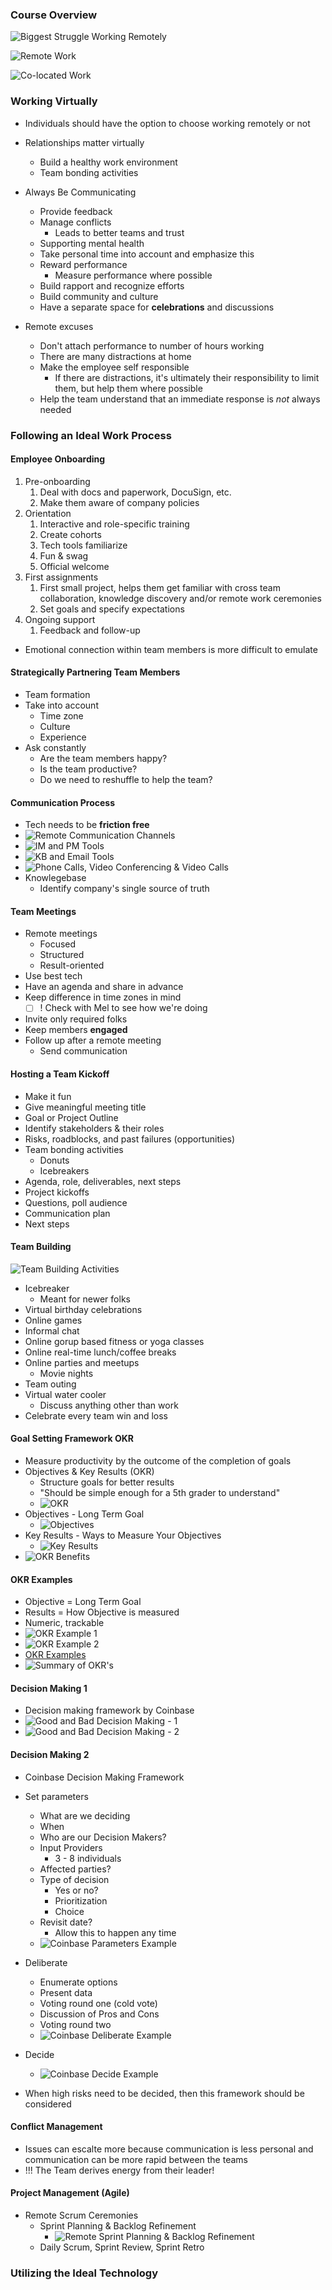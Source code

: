 
### Course Overview

![Biggest Struggle Working Remotely](/assets/images/2022-07-20-16-33-22.png)

![Remote Work](/assets/images/2022-07-20-16-37-59.png)

![Co-located Work](/assets/images/2022-07-20-16-39-48.png)

### Working Virtually

- Individuals should have the option to choose working remotely or not
- Relationships matter virtually
  - Build a healthy work environment
  - Team bonding activities

- Always Be Communicating  
  - Provide feedback
  - Manage conflicts
    - Leads to better teams and trust
  - Supporting mental health
  - Take personal time into account and emphasize this
  - Reward performance
    - Measure performance where possible
  - Build rapport and recognize efforts
  - Build community and culture
  - Have a separate space for **celebrations** and discussions
- Remote excuses
  - Don't attach performance to number of hours working
  - There are many distractions at home
  - Make the employee self responsible
    - If there are distractions, it's ultimately their responsibility to limit them, but help them where possible
  - Help the team understand that an immediate response is *not* always needed

### Following an Ideal Work Process

#### Employee Onboarding

1. Pre-onboarding
   1. Deal with docs and paperwork, DocuSign, etc.
   2. Make them aware of company policies
2. Orientation
   1. Interactive and role-specific training
   2. Create cohorts
   3. Tech tools familiarize 
   4. Fun & swag
   5. Official welcome
3. First assignments
   1. First small project, helps them get familiar with cross team collaboration, knowledge discovery and/or remote work ceremonies
   2. Set goals and specify expectations
4. Ongoing support
   1. Feedback and follow-up

- Emotional connection within team members is more difficult to emulate

#### Strategically Partnering Team Members

- Team formation
- Take into account
  - Time zone
  - Culture
  - Experience
- Ask constantly
  - Are the team members happy?
  - Is the team productive?
  - Do we need to reshuffle to help the team?

#### Communication Process

- Tech needs to be **friction free**
- ![Remote Communication Channels](/assets/images/2022-07-20-17-08-33.png)
- ![IM and PM Tools](/assets/images/2022-07-20-17-10-12.png)
- ![KB and Email Tools](/assets/images/2022-07-20-17-10-30.png)
- ![Phone Calls, Video Conferencing & Video Calls](/assets/images/2022-07-20-17-10-52.png)
- Knowlegebase
  - Identify company's single source of truth

#### Team Meetings

- Remote meetings
  - Focused
  - Structured
  - Result-oriented
- Use best tech
- Have an agenda and share in advance
- Keep difference in time zones in mind
  - [ ] ! Check with Mel to see how we're doing
- Invite only required folks
- Keep members **engaged**
- Follow up after a remote meeting
  - Send communication

#### Hosting a Team Kickoff

- Make it fun
- Give meaningful meeting title
- Goal or Project Outline
- Identify stakeholders & their roles
- Risks, roadblocks, and past failures (opportunities)
- Team bonding activities
  - Donuts
  - Icebreakers
- Agenda, role, deliverables, next steps
- Project kickoffs
- Questions, poll audience
- Communication plan
- Next steps


#### Team Building

![Team Building Activities](/assets/images/2022-07-20-17-33-14.png)

- Icebreaker
  - Meant for newer folks
- Virtual birthday celebrations
- Online games
- Informal chat
- Online gorup based fitness or yoga classes
- Online real-time lunch/coffee breaks
- Online parties and meetups
  - Movie nights
- Team outing
- Virtual water cooler
  - Discuss anything other than work
- Celebrate every team win and loss

#### Goal Setting Framework OKR

- Measure productivity by the outcome of the completion of goals
- Objectives & Key Results (OKR)
  - Structure goals for better results
  - "Should be simple enough for a 5th grader to understand"
  - ![OKR](/assets/images/2022-07-20-17-39-03.png)
- Objectives - Long Term Goal
  - ![Objectives](/assets/images/2022-07-20-17-40-03.png)
- Key Results - Ways to Measure Your Objectives
  - ![Key Results](/assets/images/2022-07-20-17-40-56.png)
- ![OKR Benefits](/assets/images/2022-07-20-17-42-07.png)

#### OKR Examples

- Objective = Long Term Goal
- Results = How Objective is measured
- Numeric, trackable
- ![OKR Example 1](/assets/images/2022-07-20-17-43-38.png)
- ![OKR Example 2](/assets/images/2022-07-20-17-44-24.png)
- [OKR Examples](okrexamples.co)
- ![Summary of OKR's](/assets/images/2022-07-20-17-48-47.png)

#### Decision Making 1

- Decision making framework by Coinbase
- ![Good and Bad Decision Making - 1](/assets/images/2022-07-20-17-50-31.png)
- ![Good and Bad Decision Making - 2](/assets/images/2022-07-20-17-51-15.png)

#### Decision Making 2

- Coinbase Decision Making Framework
- Set parameters
  - What are we deciding
  - When 
  - Who are our Decision Makers?
  - Input Providers
    - 3 - 8 individuals
  - Affected parties?
  - Type of decision
    - Yes or no?
    - Prioritization
    - Choice
  - Revisit date?
    - Allow this to happen any time
  - ![Coinbase Parameters Example](/assets/images/2022-07-20-17-54-11.png)

- Deliberate
  - Enumerate options
  - Present data
  - Voting round one (cold vote)
  - Discussion of Pros and Cons
  - Voting round two
  - ![Coinbase Deliberate Example](/assets/images/2022-07-20-17-56-51.png)

- Decide
  - ![Coinbase Decide Example](/assets/images/2022-07-20-17-57-49.png)

- When high risks need to be decided, then this framework should be considered

#### Conflict Management

- Issues can escalte more because communication is less personal and communication can be more rapid between the teams
- !!! The Team derives energy from their leader!

#### Project Management (Agile)

- Remote Scrum Ceremonies
  - Sprint Planning & Backlog Refinement
    - ![Remote Sprint Planning & Backlog Refinement](/assets/images/2022-07-20-18-03-26.png)
  - Daily Scrum, Sprint Review, Sprint Retro


### Utilizing the Ideal Technology

